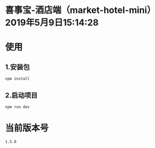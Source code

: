 
# 喜事宝-酒店端（market-hotel-mini）2019年5月9日15:14:28

# 使用
## 1.安装包
`npm install`
## 2.启动项目
`npm run dev`

# 当前版本号
`1.5.0`